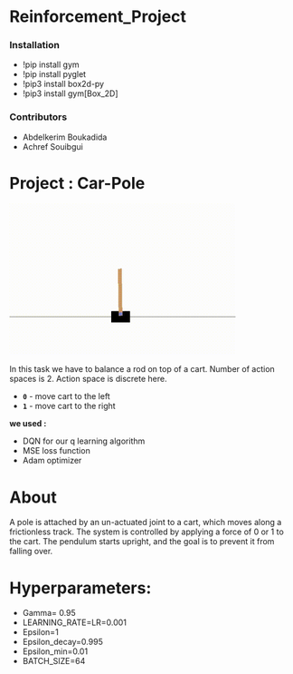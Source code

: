 # Reinforcement_Project

### Installation 
- !pip install gym 
- !pip install pyglet
- !pip3 install box2d-py
- !pip3 install gym[Box_2D]

### Contributors 
- Abdelkerim Boukadida 
- Achref Souibgui 

# Project : Car-Pole
<img src=cart_pole.gif width="400">

In this task we have to balance a rod on top of a cart. Number of action spaces is 2. Action space is discrete here.
- **`0`** - move cart to the left
- **`1`** - move cart to the right

**we used :**
- DQN for our q learning algorithm 
- MSE loss function
- Adam optimizer

# About
A pole is attached by an un-actuated joint to a cart, which moves along a frictionless track. The system is controlled by applying a force of 0 or 1 to the cart. The pendulum starts upright, and the goal is to prevent it from falling over.

# Hyperparameters:
- Gamma= 0.95
- LEARNING_RATE=LR=0.001
- Epsilon=1
- Epsilon_decay=0.995
- Epsilon_min=0.01
- BATCH_SIZE=64
